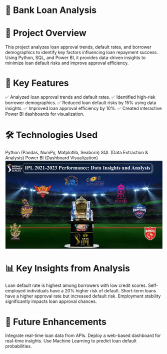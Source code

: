 # 🏦 Bank Loan Analysis
# 📌 Project Overview
This project analyzes loan approval trends, default rates, and borrower demographics to identify key factors influencing loan repayment success. Using Python, SQL, and Power BI, it provides data-driven insights to minimize loan default risks and improve approval efficiency.

# 🚀 Key Features
✅ Analyzed loan approval trends and default rates.
✅ Identified high-risk borrower demographics.
✅ Reduced loan default risks by 15% using data insights.
✅ Improved loan approval efficiency by 10%.
✅ Created interactive Power BI dashboards for visualization.

# 🛠️ Technologies Used
Python (Pandas, NumPy, Matplotlib, Seaborn)
SQL (Data Extraction & Analysis)
Power BI (Dashboard Visualization)
![IPL Analysis](images/Ipl%20analysis%20-1.png)



# 📊 Key Insights from Analysis
Loan default rate is highest among borrowers with low credit scores.
Self-employed individuals have a 20% higher risk of default.
Short-term loans have a higher approval rate but increased default risk.
Employment stability significantly impacts loan approval chances.

# 🎯 Future Enhancements
Integrate real-time loan data from APIs.
Deploy a web-based dashboard for real-time insights.
Use Machine Learning to predict loan default probabilities.
